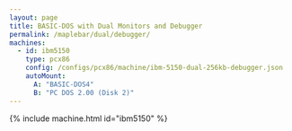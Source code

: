 ```yaml
---
layout: page
title: BASIC-DOS with Dual Monitors and Debugger
permalink: /maplebar/dual/debugger/
machines:
  - id: ibm5150
    type: pcx86
    config: /configs/pcx86/machine/ibm-5150-dual-256kb-debugger.json
    autoMount:
      A: "BASIC-DOS4"
      B: "PC DOS 2.00 (Disk 2)"
---
```


{% include machine.html id="ibm5150" %}
